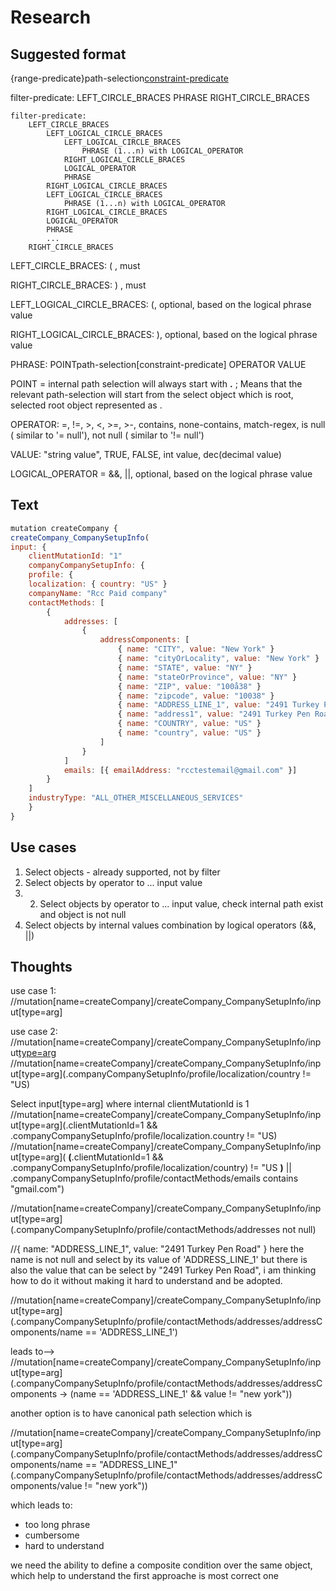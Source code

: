 
# Research

## Suggested format
{range-predicate}path-selection[constraint-predicate](filter-predicate)

filter-predicate: LEFT_CIRCLE_BRACES PHRASE RIGHT_CIRCLE_BRACES
```
filter-predicate: 
    LEFT_CIRCLE_BRACES
        LEFT_LOGICAL_CIRCLE_BRACES
            LEFT_LOGICAL_CIRCLE_BRACES 
                PHRASE (1...n) with LOGICAL_OPERATOR 
            RIGHT_LOGICAL_CIRCLE_BRACES 
            LOGICAL_OPERATOR 
            PHRASE
        RIGHT_LOGICAL_CIRCLE_BRACES
        LEFT_LOGICAL_CIRCLE_BRACES
            PHRASE (1...n) with LOGICAL_OPERATOR
        RIGHT_LOGICAL_CIRCLE_BRACES
        LOGICAL_OPERATOR
        PHRASE
        ...
    RIGHT_CIRCLE_BRACES
```

LEFT_CIRCLE_BRACES: ( , must

RIGHT_CIRCLE_BRACES: ) , must

LEFT_LOGICAL_CIRCLE_BRACES: (, optional, based on the logical phrase value

RIGHT_LOGICAL_CIRCLE_BRACES: ), optional, based on the logical phrase value

PHRASE: POINTpath-selection[constraint-predicate] OPERATOR VALUE

POINT = internal path selection will always start with **.** ; Means that the relevant  path-selection will start from the select object which is root, selected root object represented as .

OPERATOR: =, !=, >, <, >=, >-, contains, none-contains, match-regex, is null ( similar to '= null'), not null ( similar to '!= null')

VALUE: "string value", TRUE, FALSE, int value, dec(decimal value)

LOGICAL_OPERATOR = &&, ||, optional, based on the logical phrase value

## Text
```javascript
mutation createCompany {
createCompany_CompanySetupInfo(
input: {
    clientMutationId: "1"
    companyCompanySetupInfo: {
    profile: {
    localization: { country: "US" }
    companyName: "Rcc Paid company"
    contactMethods: [
        {
            addresses: [
                {
                    addressComponents: [
                        { name: "CITY", value: "New York" }
                        { name: "cityOrLocality", value: "New York" }
                        { name: "STATE", value: "NY" }
                        { name: "stateOrProvince", value: "NY" }
                        { name: "ZIP", value: "100å38" }
                        { name: "zipcode", value: "10038" }
                        { name: "ADDRESS_LINE_1", value: "2491 Turkey Pen Road" }
                        { name: "address1", value: "2491 Turkey Pen Road" }
                        { name: "COUNTRY", value: "US" }
                        { name: "country", value: "US" }
                    ]
                }
            ]
            emails: [{ emailAddress: "rcctestemail@gmail.com" }]
        }
    ]
    industryType: "ALL_OTHER_MISCELLANEOUS_SERVICES"
    }
}
```

## Use cases
1. Select objects - already  supported, not by filter
2. Select objects by operator to ... input value
3. 2. Select objects by operator to ... input value, check internal path exist and object is not null
3. Select objects by internal values combination by logical operators (&&, ||)


## Thoughts
use case 1:
//mutation[name=createCompany]/createCompany_CompanySetupInfo/input[type=arg]

use case 2:
//mutation[name=createCompany]/createCompany_CompanySetupInfo/input[type=arg](.clientMutationId=1)
//mutation[name=createCompany]/createCompany_CompanySetupInfo/input[type=arg](.companyCompanySetupInfo/profile/localization/country != "US)

Select input[type=arg] where internal clientMutationId is 1
//mutation[name=createCompany]/createCompany_CompanySetupInfo/input[type=arg](.clientMutationId=1 && .companyCompanySetupInfo/profile/localization.country != "US)
//mutation[name=createCompany]/createCompany_CompanySetupInfo/input[type=arg]( **(**.clientMutationId=1 
    && .companyCompanySetupInfo/profile/localization/country) != "US **)** 
    || .companyCompanySetupInfo/profile/contactMethods/emails contains "gmail.com")


//mutation[name=createCompany]/createCompany_CompanySetupInfo/input[type=arg](.companyCompanySetupInfo/profile/contactMethods/addresses not null)

//{ name: "ADDRESS_LINE_1", value: "2491 Turkey Pen Road" }
here the name is not null and select by its value of 'ADDRESS_LINE_1' but there is also the value that can be select by "2491 Turkey Pen Road", i am thinking how to do it without making it hard to understand and be adopted.

//mutation[name=createCompany]/createCompany_CompanySetupInfo/input[type=arg](.companyCompanySetupInfo/profile/contactMethods/addresses/addressComponents/name == 'ADDRESS_LINE_1')

leads to-->
//mutation[name=createCompany]/createCompany_CompanySetupInfo/input[type=arg](.companyCompanySetupInfo/profile/contactMethods/addresses/addressComponents -> (name == 'ADDRESS_LINE_1' && value != "new york"))

another option is to have canonical path selection which is 

//mutation[name=createCompany]/createCompany_CompanySetupInfo/input[type=arg](.companyCompanySetupInfo/profile/contactMethods/addresses/addressComponents/name == "ADDRESS_LINE_1"(.companyCompanySetupInfo/profile/contactMethods/addresses/addressComponents/value != "new york"))

which leads to:
- too long phrase
- cumbersome
- hard to understand

we need the ability to define a composite condition over the same object, which help to understand the first approache is most correct one